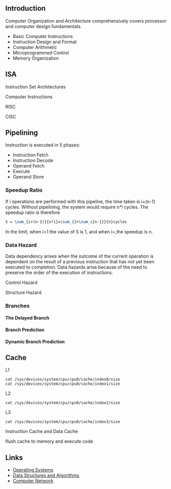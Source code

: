 ## Introduction

Computer Organization and Architecture comprehensively covers processor and computer design fundamentals.

- Basic Computer Instructions
- Instruction Design and Format
- Computer Arithmetic
- Microprogrammed Control
- Memory Organization

## ISA

Instruction Set Architectures

Computer Instructions

RISC

CISC

## Pipelining

Instruction is executed in 5 phases:

- Instruction Fetch
- Instruction Decode
- Operand Fetch
- Execute
- Operand Store

### Speedup Ratio

If i operations are performed with this pipeline, the time taken is i+(n-1) cycles.
Without pipelining, the system would require n*i cycles.
The speedup ratio is therefore

```tex
S = \sum_{i+(n-1)}{n*i}=\sum_{1+\sum_i{n-1}}{n}cycles
```

In the limit, when i=1 the value of S is 1, and when i=,the speedup is n.

### Data Hazard

Data dependency arises when the outcome of the current operation is dependent on the result of a previous instruction that has not yet been executed to completion.
Data hazards arise because of the need to preserve the order of the execution of instructions.

Control Hazard

Structure Hazard

### Branches

#### The Delayed Branch

#### Branch Prediction

#### Dynamic Branch Prediction

## Cache

L1

```shell
cat /sys/devices/system/cpu/cpu0/cache/index0/size 
cat /sys/devices/system/cpu/cpu0/cache/index1/size
```

L2

```shell
cat /sys/devices/system/cpu/cpu0/cache/index2/size 
```

L3

```shell
cat /sys/devices/system/cpu/cpu0/cache/index3/size 
```

Instruction Cache and Data Cache

flush cache to memory and execute code

## Links

- [Operating Systems](/docs/CS/OS/OS.md)
- [Data Structures and Algorithms](/docs/CS/Algorithms/Algorithms.md)
- [Computer Network](/docs/CS/CN/CN.md)
